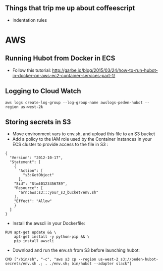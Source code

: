 

## Things that trip me up about coffeescript
  * Indentation rules

# AWS
## Running Hubot from Docker in ECS
   * Follow this tutorial: http://garbe.io/blog/2015/03/24/how-to-run-hubot-in-docker-on-aws-ec2-container-services-part-1/

## Logging to Cloud Watch
   ~~~~
   aws logs create-log-group --log-group-name awslogs-peden-hubot --region us-west-2k
   ~~~~
## Storing secrets in S3
  * Move environment vars to env.sh, and upload this file to an S3 bucket
  * Add a policy to the IAM role used by the Container Instances in your ECS cluster to provide access to the file in S3 :
  ~~~~
  {
    "Version": "2012-10-17",
    "Statement": [
      {
        "Action": [
          "s3:GetObject"
        ],
      "Sid": "Stmt0123456789",
      "Resource": [
        "arn:aws:s3:::your_s3_bucket/env.sh"
      ],
      "Effect": "Allow"
      }
    ]
  }
  ~~~~
  * Install the awscli in your Dockerfile:
  ~~~~
  RUN apt-get update && \
      apt-get install -y python-pip && \
      pip install awscli
  ~~~~
  * Download and run the env.sh from S3 before launching hubot:
  ~~~~
  CMD ["/bin/sh", "-c", "aws s3 cp --region us-west-2 s3://peden-hubot-secrets/env.sh .; . ./env.sh; bin/hubot --adapter slack"]
  ~~~~

